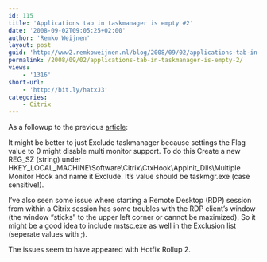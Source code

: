 ```yaml
---
id: 115
title: 'Applications tab in taskmanager is empty #2'
date: '2008-09-02T09:05:25+02:00'
author: 'Remko Weijnen'
layout: post
guid: 'http://www2.remkoweijnen.nl/blog/2008/09/02/applications-tab-in-taskmanager-is-empty-2/'
permalink: /2008/09/02/applications-tab-in-taskmanager-is-empty-2/
views:
    - '1316'
short-url:
    - 'http://bit.ly/hatxJ3'
categories:
    - Citrix
---
```


As a followup to the previous [article](http://192.168.40.25:8081/2008/09/01/applications-tab-in-taskmanager-is-empty/):

It might be better to just Exclude taskmanager because settings the Flag value to 0 might disable multi monitor support. To do this Create a new REG\_SZ (string) under HKEY\_LOCAL\_MACHINE\\Software\\Citrix\\CtxHook\\AppInit\_Dlls\\Multiple Monitor Hook and name it Exclude. It’s value should be taskmgr.exe (case sensitive!).

I’ve also seen some issue where starting a Remote Desktop (RDP) session from within a Citrix session has some troubles with the RDP client’s window (the window “sticks” to the upper left corner or cannot be maximized). So it might be a good idea to include mstsc.exe as well in the Exclusion list (seperate values with ;).

The issues seem to have appeared with Hotfix Rollup 2.
